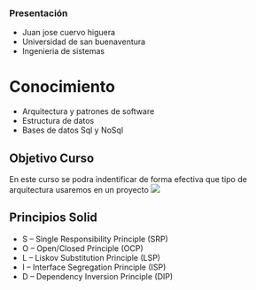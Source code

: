 ### **Presentación**

* Juan jose cuervo higuera
* Universidad de san buenaventura
* Ingenieria de sistemas

# Conocimiento
* Arquitectura y patrones de software
* Estructura de datos
* Bases de datos Sql y NoSql


## Objetivo Curso
En este curso se podra indentificar de forma efectiva que tipo de arquitectura usaremos en un proyecto 
![](https://www.jakpost.travel/wimages/large/76-763125_mas-ingenieros-implanta-sistema-de-gestin-de-mantenimiento.jpg)


## Principios Solid 
* S – Single Responsibility Principle (SRP)
* O – Open/Closed Principle (OCP)
* L – Liskov Substitution Principle (LSP)
* I – Interface Segregation Principle (ISP)
* D – Dependency Inversion Principle (DIP) 

